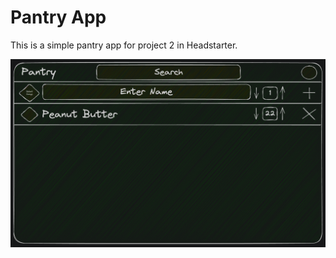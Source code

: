 # Pantry App
This is a simple pantry app for project 2 in Headstarter.

![Pantry App Blueprint](https://github.com/0xPorkchops/pantry/blob/main/Blueprint.png?raw=true)